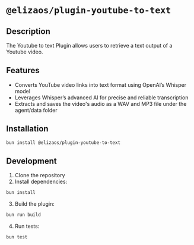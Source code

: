 # `@elizaos/plugin-youtube-to-text`

## Description

The Youtube to text Plugin allows users to retrieve a text output of a Youtube video.

## Features

- Converts YouTube video links into text format using OpenAI’s Whisper model
- Leverages Whisper’s advanced AI for precise and reliable transcription
- Extracts and saves the video's audio as a WAV and MP3 file under the agent/data folder

## Installation

```bash
bun install @elizaos/plugin-youtube-to-text
```

## Development

1. Clone the repository
2. Install dependencies:

```bash
bun install
```

3. Build the plugin:

```bash
bun run build
```

4. Run tests:

```bash
bun test
```
